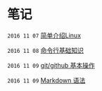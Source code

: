 #  笔记
`2016 11 07`
[简单介绍Linux](./da/1107.md)


`2016 11 08`
[命令行基础知识](./da/1108.md)


`2016 11 09`
[git/github 基本操作](./da/1109.md)

`2016 11 09`
[Markdown 语法](./da/down.md)
